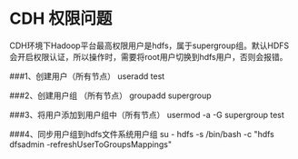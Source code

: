# CDH 权限问题


CDH环境下Hadoop平台最高权限用户是hdfs，属于supergroup组。默认HDFS会开启权限认证，所以操作时，需要将root用户切换到hdfs用户，否则会报错。

###1、创建用户（所有节点）
	useradd test

###2、创建用户组 （所有节点）
	groupadd supergroup

###3、将用户添加到用户组中（所有节点）
	usermod -a -G supergroup test

###4、同步用户组到hdfs文件系统用户组
	su - hdfs -s /bin/bash -c "hdfs dfsadmin -refreshUserToGroupsMappings"